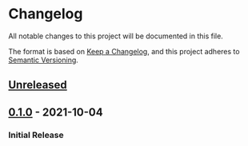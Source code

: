 # Changelog
All notable changes to this project will be documented in this file.

The format is based on [Keep a Changelog](https://keepachangelog.com/en/1.0.0/),
and this project adheres to [Semantic Versioning](https://semver.org/spec/v2.0.0.html).

## [Unreleased]
<!-- _No unreleased changes_ -->

## [0.1.0] - 2021-10-04
### Initial Release

[0.1.0]: https://github.com/VariXx/sipasaurus-rex/tree/v0.1.0
[Unreleased]: https://github.com/VariXx/sipasaurus-rex/compare/master...dev
